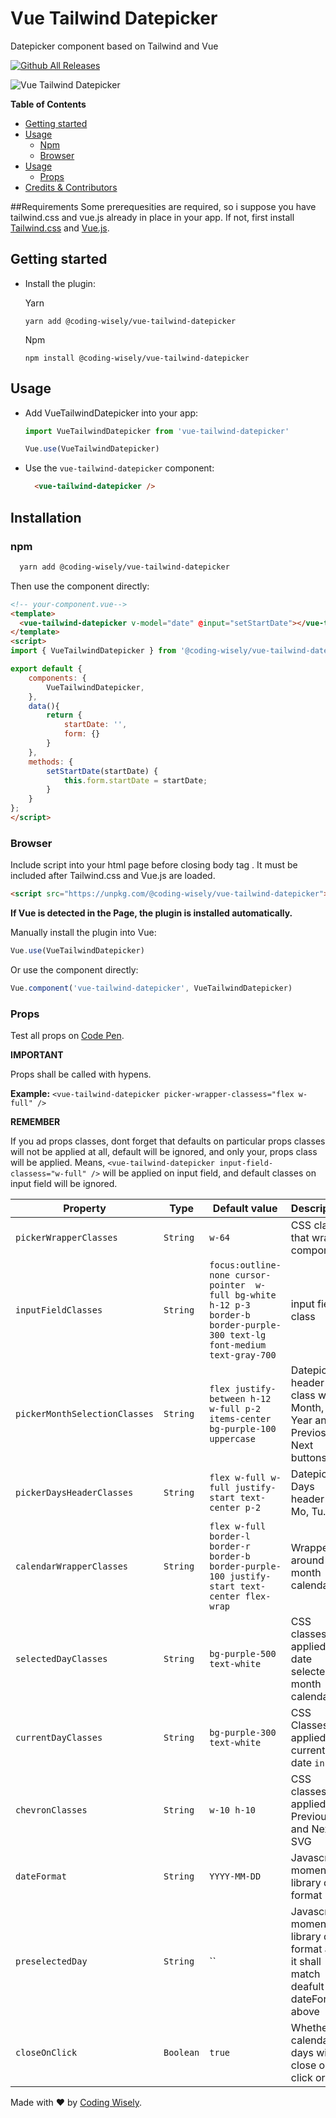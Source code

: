 # Vue Tailwind Datepicker
Datepicker component based on Tailwind and Vue

[![Github All Releases](https://img.shields.io/github/downloads/coding-wisely/vue-tailwind-datepicker/total.svg)]()


![Vue Tailwind Datepicker](vue-tailwind-datepicker.gif)


**Table of Contents**

- [Getting started](#getting-started)
- [Usage](#usage)
  - [Npm](#npm)
  - [Browser](#browser)
- [Usage](#usage)
  - [Props](#props)
- [Credits & Contributors](#credits-&-contributors)

##Requirements
Some prerequesities are required, so i suppose you have tailwind.css and vue.js already in place in your app.
If not, first install [Tailwind.css](https://tailwindcss.com/docs/installation/) and [Vue.js](https://vuejs.org/v2/guide/installation.html).

## Getting started
- Install the plugin:

    Yarn
    ```$xslt
    yarn add @coding-wisely/vue-tailwind-datepicker
    ```
   Npm
    ```
    npm install @coding-wisely/vue-tailwind-datepicker
    ```
## Usage
- Add VueTailwindDatepicker into your app:

  ```javascript
  import VueTailwindDatepicker from 'vue-tailwind-datepicker'

  Vue.use(VueTailwindDatepicker)
  ```

- Use the `vue-tailwind-datepicker` component:

  ```html
    <vue-tailwind-datepicker />
  ```

## Installation
### npm
```bash
  yarn add @coding-wisely/vue-tailwind-datepicker
```

Then use the component directly:

```html
<!-- your-component.vue-->
<template>
  <vue-tailwind-datepicker v-model="date" @input="setStartDate"></vue-tailwind-datepicker>
</template>
<script>
import { VueTailwindDatepicker } from '@coding-wisely/vue-tailwind-datepicker'

export default {
    components: {
        VueTailwindDatepicker,
    },
    data(){
        return {
            startDate: '',
            form: {}
        }
    },
    methods: {
        setStartDate(startDate) {
            this.form.startDate = startDate;
        }
    }
};
</script>
```

### Browser

Include script into your html page before closing body tag . It must be included after Tailwind.css and Vue.js are loaded.

```html
<script src="https://unpkg.com/@coding-wisely/vue-tailwind-datepicker"></script>
```

**If Vue is detected in the Page, the plugin is installed automatically.**

Manually install the plugin into Vue:

```javascript
Vue.use(VueTailwindDatepicker)
```

Or use the component directly:

```javascript
Vue.component('vue-tailwind-datepicker', VueTailwindDatepicker)
```

### Props

  Test all props on [Code Pen](https://codepen.io/thcoder/pen/JjozmeE?editors=1111).
  
  **IMPORTANT**
  
  Props shall be called with hypens. 
  
  __Example:__ `<vue-tailwind-datepicker picker-wrapper-classess="flex w-full" />`
  
  **REMEMBER**
   
  
  If you ad props classes, dont forget that defaults on particular props classes will not be applied at all, default will be ignored, and only your, props class will be applied.
  Means, `<vue-tailwind-datepicker input-field-classess="w-full" />` will be applied on input field, and default classes on input field will be ignored. 
  

  | Property | Type | Default value | Description |
  | -------- | ---- | ------------- | ----------- |
  | `pickerWrapperClasses` | `String` | `w-64` | CSS class that wraps component |
  | `inputFieldClasses` | `String` | `focus:outline-none cursor-pointer  w-full bg-white h-12 p-3 border-b border-purple-300 text-lg font-medium text-gray-700` | input field class |
  | `pickerMonthSelectionClasses` | `String` | `flex justify-between h-12 w-full p-2 items-center bg-purple-100 uppercase` | Datepicker header class with Month, Year and Previos and Next buttons| 
  | `pickerDaysHeaderClasses` | `String` | `flex w-full w-full justify-start text-center p-2` | Datepicker Days header (Su, Mo, Tu...) |
  | `calendarWrapperClasses` | `String` | `flex w-full border-l border-r border-b border-purple-100 justify-start text-center flex-wrap` | Wrapper around month calendar |
  | `selectedDayClasses` | `String` | `bg-purple-500 text-white` | CSS classes applied on date selected in month calendar |
  | `currentDayClasses` | `String`| `bg-purple-300 text-white` | CSS Classess applied on current date `input` |
  | `chevronClasses` | `String` | `w-10 h-10` | CSS classess applied on Previous and Next SVG |
  | `dateFormat` | `String` | `YYYY-MM-DD` | Javascript moment library date format|
  | `preselectedDay` | `String` | `` | Javascript moment library date format and it shall match deafult dateFormat above |
  | `closeOnClick` | `Boolean` | `true` | Whether calendar days will close on click or not |

Made with &#x2764; by [Coding Wisely](https://github.com/coding-wisely).
